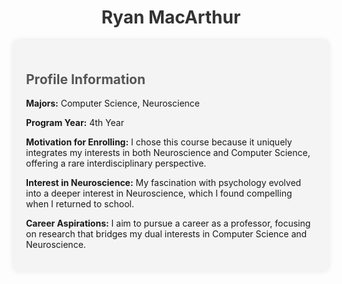 <h1 style="text-align: center; color: #333;">Ryan MacArthur</h1>

<div style="background: #f4f4f4; border-radius: 8px; padding: 20px; box-shadow: 0 0 10px rgba(0, 0, 0, 0.1); margin-top: 20px;">
    <h2 style="color: #555;">Profile Information</h2>
    <p><strong>Majors:</strong> Computer Science, Neuroscience</p>
    <p><strong>Program Year:</strong> 4th Year</p>
    <p><strong>Motivation for Enrolling:</strong> I chose this course because it uniquely integrates my interests in both Neuroscience and Computer Science, offering a rare interdisciplinary perspective.</p>
    <p><strong>Interest in Neuroscience:</strong> My fascination with psychology evolved into a deeper interest in Neuroscience, which I found compelling when I returned to school.</p>
    <p><strong>Career Aspirations:</strong> I aim to pursue a career as a professor, focusing on research that bridges my dual interests in Computer Science and Neuroscience.</p>
</div>
